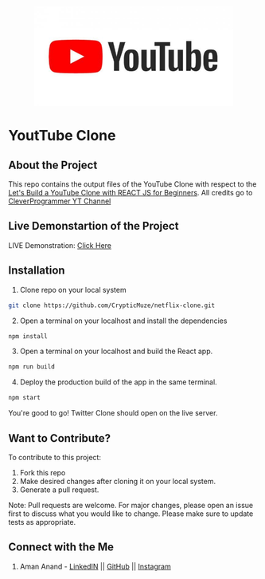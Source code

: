 <p align="center">
<img src="https://github.com/CrypticMuze/YT_Clone/blob/master/public/yt%20logo.jpg" alt="YTLogo" height=200px width=400px/>
</p>

# YoutTube Clone

## About the Project

  This repo contains the output files of the YouTube Clone with respect to the [Let's Build a YouTube Clone with REACT JS for Beginners](https://www.youtube.com/watch?v=NT299zIk2JY). All credits go to [CleverProgrammer YT Channel](https://www.youtube.com/channel/UCqrILQNl5Ed9Dz6CGMyvMTQ)

## Live Demonstartion of the Project

  LIVE Demonstration: [Click Here](https://yt-clone-1906.web.app/)

## Installation

1. Clone repo on your local system

```bash
git clone https://github.com/CrypticMuze/netflix-clone.git
```
2. Open a terminal on your localhost and install the dependencies

```bash
npm install
```
3. Open a terminal on your localhost and build the React app.

```bash
npm run build
```

4. Deploy the production build of the app in the same terminal.
```bash
npm start
```
You're good to go! Twitter Clone should open on the live server.

## Want to Contribute?
To contribute to this project:
1. Fork this repo
2. Make desired changes after cloning it on your local system.
3. Generate a pull request.

Note: Pull requests are welcome. For major changes, please open an issue first to discuss what you would like to change. Please make sure to update tests as appropriate.

## Connect with the Me
1. Aman Anand - [LinkedIN](https://www.linkedin.com/in/amanxanand/) || [GitHub](https://github.com/aman-anand1906) || [Instagram](https://www.instagram.com/aman_anand_619/")


